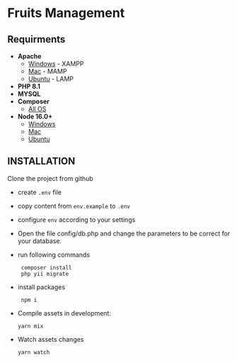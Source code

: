 # Fruits Management


## Requirments
  - **Apache**
    - [Windows](https://pureinfotech.com/install-xampp-windows-10/) - XAMPP
    - [Mac](https://documentation.mamp.info/en/MAMP-Mac/Installation/) - MAMP
    - [Ubuntu](https://www.digitalocean.com/community/tutorials/how-to-install-linux-apache-mysql-php-lamp-stack-on-ubuntu-16-04) - LAMP
  - **PHP 8.1**
  - **MYSQL**
  - **Composer**
    - [All OS](https://getcomposer.org/download/)
  - **Node 16.0+**
    - [Windows](https://phoenixnap.com/kb/install-node-js-npm-on-windows)
    - [Mac](https://www.webucator.com/how-to/how-install-nodejs-on-mac.cfm)
    - [Ubuntu](https://www.digitalocean.com/community/tutorials/how-to-install-node-js-on-ubuntu-18-04)

## INSTALLATION

Clone the project from github




  - create `.env` file
  - copy content from `env.example` to `.env`
  - configure `env` according to your settings
  

  - Open the file config/db.php and change the parameters to be correct for your database.


  - run following commands
      ```shell script
       composer install 
       php yii migrate
      ```

        
  - install packages
    ```shell
     npm i
    ```  

  - Compile assets in development:

    ```
    yarn mix
    ```
    
  - Watch assets changes
  
    ```
    yarn watch
    ```
    
